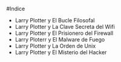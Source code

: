 #Indice

* Larry Plotter y El Bucle Filosofal
* Larry Plotter y La Clave Secreta del Wifi
* Larry Plotter y El Prisionero del Firewall
* Larry Ploterr y El Malware de Fuego
* Larry Plotter y La Orden de Unix
* Larry Plotter y El Misterio del Hacker
